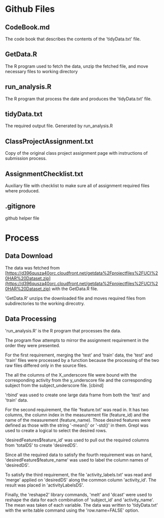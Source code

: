 
# Github Files
## CodeBook.md
The code book that describes the contents of the 'tidyData.txt' file.

## GetData.R
The R program used to fetch the data, unzip the fetched file, and move necessary files to working directory

## run_analysis.R
The R program that process the date and produces the 'tidyData.txt' file.

## tidyData.txt
The required output file.  Generated by run_analysis.R

## ClassProjectAssignment.txt
Copy of the original class project assignment page with instructions of submission process.

## AssignmentChecklist.txt
Auxiliary file with checklist to make sure all of assignment required files where produced.

## .gitignore  
github helper file

# Process

## Data Download
The data was fetched from 
[https://d396qusza40orc.cloudfront.net/getdata%2Fprojectfiles%2FUCI%20HAR%20Dataset.zip](https://d396qusza40orc.cloudfront.net/getdata%2Fprojectfiles%2FUCI%20HAR%20Dataset.zip)
with the GetData.R file.

'GetData.R' unzips the downloaded file and moves required files from subdirectories to the working direcotry.

## Data Processing

'run_analysis.R' is the R program that processes the data.

The program flow attempts to mirror the assignment requirement in the order they were presented.

For the first requirement, merging the 'test' and 'train' data, the 'test' and 'train' files
were processed by a function because the processing of the two raw files differed only in the 
source files.

The all the columns of the X_underscore file were bound with the corresponding activity from the 
y_underscore file and the corresponding subject from the subject_underscore file.  [cbind]

'rbind' was used to create one large data frame from both the 'test' and 'train' data.

For the second requirement, the file 'feature.txt' was read in.  It has two columns, the column index
in the measurement file (feature_id) and the name of the measurement (feature_name).  Those desired features were defined as
those with the string '-mean()' or '-std()' in them.  Grepl was used to create a logical to select
the desired rows.

'desiredFeatures$feature_id' was used to pull out the required columns from 'totalDS' to create 'desiredDS'.

Since all the required data to satisfy the fourth requirement was on hand, 'desiredFeature$feature_name' was
used to label the column names of 'desiredDS'.

To satisfy the third requirement, the file 'activity_labels.txt' was read and 'merge' applied on 'desiredDS' along
the common column 'activity_id'.  The result was placed in 'activityLabelsDS'.

Finally, the 'reshape2' library commands, 'melt' and 'dcast' were used to reshape the data for each combination
of 'subject_id' and 'activity_name'.  The mean was taken of each variable.  The data was written to 
'tidyData.txt' with the write.table command using the 'row.name=FALSE' option.

